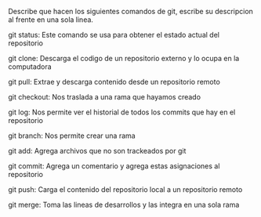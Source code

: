 Describe que hacen los siguientes comandos de git, escribe su descripcion al frente en una sola linea.

git status: Este comando se usa para obtener el estado actual del repositorio

git clone: Descarga el codigo de un repositorio externo y lo ocupa en la computadora

git pull: Extrae y descarga contenido desde un repositorio remoto

git checkout: Nos traslada a una rama que hayamos creado

git log: Nos permite ver el historial de todos los commits que hay en el repositorio

git branch: Nos permite crear una rama

git add: Agrega archivos que no son trackeados por git

git commit: Agrega un comentario y agrega estas asignaciones al repositorio

git push: Carga el contenido del repositorio local a un repositorio remoto

git merge: Toma las lineas de desarrollos y las integra en una sola rama